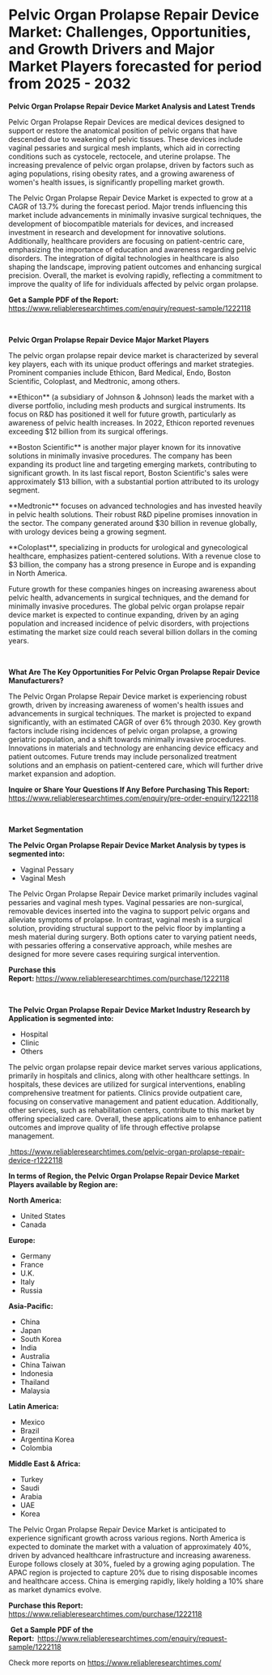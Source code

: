 <p><h1>Pelvic Organ Prolapse Repair Device Market: Challenges, Opportunities, and Growth Drivers and Major Market Players forecasted for period from 2025 - 2032</h1></p><p><strong>Pelvic Organ Prolapse Repair Device Market Analysis and Latest Trends</strong></p>
<p><p>Pelvic Organ Prolapse Repair Devices are medical devices designed to support or restore the anatomical position of pelvic organs that have descended due to weakening of pelvic tissues. These devices include vaginal pessaries and surgical mesh implants, which aid in correcting conditions such as cystocele, rectocele, and uterine prolapse. The increasing prevalence of pelvic organ prolapse, driven by factors such as aging populations, rising obesity rates, and a growing awareness of women's health issues, is significantly propelling market growth.</p><p>The Pelvic Organ Prolapse Repair Device Market is expected to grow at a CAGR of 13.7% during the forecast period. Major trends influencing this market include advancements in minimally invasive surgical techniques, the development of biocompatible materials for devices, and increased investment in research and development for innovative solutions. Additionally, healthcare providers are focusing on patient-centric care, emphasizing the importance of education and awareness regarding pelvic disorders. The integration of digital technologies in healthcare is also shaping the landscape, improving patient outcomes and enhancing surgical precision. Overall, the market is evolving rapidly, reflecting a commitment to improve the quality of life for individuals affected by pelvic organ prolapse.</p></p>
<p><strong>Get a Sample PDF of the Report:&nbsp;</strong> <a href="https://www.reliableresearchtimes.com/enquiry/request-sample/1222118?utm_campaign=3258&utm_medium=2&utm_source=Github&utm_content=ia&utm_term=05032025&utm_id=pelvic-organ-prolapse-repair-device">https://www.reliableresearchtimes.com/enquiry/request-sample/1222118</a></p>
<p>&nbsp;</p>
<p><strong>Pelvic Organ Prolapse Repair Device Major Market Players</strong></p>
<p><p>The pelvic organ prolapse repair device market is characterized by several key players, each with its unique product offerings and market strategies. Prominent companies include Ethicon, Bard Medical, Endo, Boston Scientific, Coloplast, and Medtronic, among others.</p><p>**Ethicon** (a subsidiary of Johnson & Johnson) leads the market with a diverse portfolio, including mesh products and surgical instruments. Its focus on R&D has positioned it well for future growth, particularly as awareness of pelvic health increases. In 2022, Ethicon reported revenues exceeding $12 billion from its surgical offerings.</p><p>**Boston Scientific** is another major player known for its innovative solutions in minimally invasive procedures. The company has been expanding its product line and targeting emerging markets, contributing to significant growth. In its last fiscal report, Boston Scientific's sales were approximately $13 billion, with a substantial portion attributed to its urology segment. </p><p>**Medtronic** focuses on advanced technologies and has invested heavily in pelvic health solutions. Their robust R&D pipeline promises innovation in the sector. The company generated around $30 billion in revenue globally, with urology devices being a growing segment.</p><p>**Coloplast**, specializing in products for urological and gynecological healthcare, emphasizes patient-centered solutions. With a revenue close to $3 billion, the company has a strong presence in Europe and is expanding in North America.</p><p>Future growth for these companies hinges on increasing awareness about pelvic health, advancements in surgical techniques, and the demand for minimally invasive procedures. The global pelvic organ prolapse repair device market is expected to continue expanding, driven by an aging population and increased incidence of pelvic disorders, with projections estimating the market size could reach several billion dollars in the coming years.</p></p>
<p>&nbsp;</p>
<p><strong>What Are The Key Opportunities For Pelvic Organ Prolapse Repair Device Manufacturers?</strong></p>
<p><p>The Pelvic Organ Prolapse Repair Device market is experiencing robust growth, driven by increasing awareness of women's health issues and advancements in surgical techniques. The market is projected to expand significantly, with an estimated CAGR of over 6% through 2030. Key growth factors include rising incidences of pelvic organ prolapse, a growing geriatric population, and a shift towards minimally invasive procedures. Innovations in materials and technology are enhancing device efficacy and patient outcomes. Future trends may include personalized treatment solutions and an emphasis on patient-centered care, which will further drive market expansion and adoption.</p></p>
<p><strong>Inquire or Share Your Questions If Any Before Purchasing This Report:</strong> <a href="https://www.reliableresearchtimes.com/enquiry/pre-order-enquiry/1222118?utm_campaign=3258&utm_medium=2&utm_source=Github&utm_content=ia&utm_term=05032025&utm_id=pelvic-organ-prolapse-repair-device">https://www.reliableresearchtimes.com/enquiry/pre-order-enquiry/1222118</a></p>
<p>&nbsp;</p>
<p><strong>Market Segmentation</strong></p>
<p><strong>The Pelvic Organ Prolapse Repair Device Market Analysis by types is segmented into:</strong></p>
<p><ul><li>Vaginal Pessary</li><li>Vaginal Mesh</li></ul></p>
<p><p>The Pelvic Organ Prolapse Repair Device market primarily includes vaginal pessaries and vaginal mesh types. Vaginal pessaries are non-surgical, removable devices inserted into the vagina to support pelvic organs and alleviate symptoms of prolapse. In contrast, vaginal mesh is a surgical solution, providing structural support to the pelvic floor by implanting a mesh material during surgery. Both options cater to varying patient needs, with pessaries offering a conservative approach, while meshes are designed for more severe cases requiring surgical intervention.</p></p>
<p><strong>Purchase this Report:&nbsp;</strong><a href="https://www.reliableresearchtimes.com/purchase/1222118?utm_campaign=3258&utm_medium=2&utm_source=Github&utm_content=ia&utm_term=05032025&utm_id=pelvic-organ-prolapse-repair-device">https://www.reliableresearchtimes.com/purchase/1222118</a></p>
<p>&nbsp;</p>
<p><strong>The Pelvic Organ Prolapse Repair Device Market Industry Research by Application is segmented into:</strong></p>
<p><ul><li>Hospital</li><li>Clinic</li><li>Others</li></ul></p>
<p><p>The pelvic organ prolapse repair device market serves various applications, primarily in hospitals and clinics, along with other healthcare settings. In hospitals, these devices are utilized for surgical interventions, enabling comprehensive treatment for patients. Clinics provide outpatient care, focusing on conservative management and patient education. Additionally, other services, such as rehabilitation centers, contribute to this market by offering specialized care. Overall, these applications aim to enhance patient outcomes and improve quality of life through effective prolapse management.</p></p>
<p><a href="https://www.reliableresearchtimes.com/pelvic-organ-prolapse-repair-device-r1222118?utm_campaign=3258&utm_medium=2&utm_source=Github&utm_content=ia&utm_term=05032025&utm_id=pelvic-organ-prolapse-repair-device">&nbsp;https://www.reliableresearchtimes.com/pelvic-organ-prolapse-repair-device-r1222118</a></p>
<p><strong>In terms of Region, the Pelvic Organ Prolapse Repair Device Market Players available by Region are:</strong></p>
<p>
    <p> <strong> North America: </strong>
        <ul>
            <li>United States</li>
            <li>Canada</li>
        </ul>
        </p> 
    <p> <strong> Europe: </strong>
        <ul>
            <li>Germany</li>
            <li>France</li>
            <li>U.K.</li>
            <li>Italy</li>
            <li>Russia</li>
        </ul>
        </p> 
    <p> <strong> Asia-Pacific: </strong>
        <ul>
            <li>China</li>
            <li>Japan</li>
            <li>South Korea</li>
            <li>India</li>
            <li>Australia</li>
            <li>China Taiwan</li>
            <li>Indonesia</li>
            <li>Thailand</li>
            <li>Malaysia</li>
        </ul>
        </p> 
    <p> <strong> Latin America: </strong>
        <ul>
            <li>Mexico</li>
            <li>Brazil</li>
            <li>Argentina Korea</li>
            <li>Colombia</li>
        </ul>
        </p> 
    <p> <strong> Middle East & Africa: </strong>
        <ul>
            <li>Turkey</li>
            <li>Saudi</li>
            <li>Arabia</li>
            <li>UAE</li>
            <li>Korea</li>
        </ul>
    </p>
    </p>
<p><p>The Pelvic Organ Prolapse Repair Device Market is anticipated to experience significant growth across various regions. North America is expected to dominate the market with a valuation of approximately 40%, driven by advanced healthcare infrastructure and increasing awareness. Europe follows closely at 30%, fueled by a growing aging population. The APAC region is projected to capture 20% due to rising disposable incomes and healthcare access. China is emerging rapidly, likely holding a 10% share as market dynamics evolve.</p></p>
<p><strong>Purchase this Report: </strong><a href="https://www.reliableresearchtimes.com/purchase/1222118?utm_campaign=3258&utm_medium=2&utm_source=Github&utm_content=ia&utm_term=05032025&utm_id=pelvic-organ-prolapse-repair-device">https://www.reliableresearchtimes.com/purchase/1222118</a></p>
<p>&nbsp;<strong>Get a Sample PDF of the Report:&nbsp;&nbsp;</strong><a href="https://www.reliableresearchtimes.com/enquiry/request-sample/1222118?utm_campaign=3258&utm_medium=2&utm_source=Github&utm_content=ia&utm_term=05032025&utm_id=pelvic-organ-prolapse-repair-device">https://www.reliableresearchtimes.com/enquiry/request-sample/1222118</a></p>
<p><strong></strong></p>
<p>Check more reports on <a href="https://www.reliableresearchtimes.com/?utm_campaign=3258&utm_medium=2&utm_source=Github&utm_content=ia&utm_term=05032025&utm_id=pelvic-organ-prolapse-repair-device">https://www.reliableresearchtimes.com/</a></p>